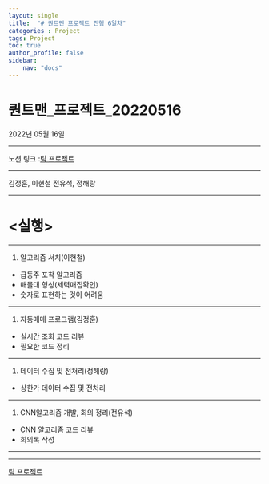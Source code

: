 ```yaml
---
layout: single
title:  "# 퀀트맨 프로젝트 진행 6일차"
categories : Project
tags: Project
toc: true
author_profile: false
sidebar:
    nav: "docs"
---
```

# 퀀트맨_프로젝트_20220516



2022년 05월 16일

---

노션 링크 :[팀 프로젝트](https://www.notion.so/b3df32808d6f46a09da192164699a8ab)

---

김정훈, 이현철 전유석, 정해랑

---
# <실행>

---

1. 알고리즘 서치(이현철)
- 급등주 포착 알고리즘
- 매물대 형성(세력매집확인)
- 숫자로 표현하는 것이 어려움

---

1. 자동매매 프로그램(김정훈)
- 실시간 조회 코드 리뷰
- 필요한 코드 정리

---

1. 데이터 수집 및 전처리(정해랑)
- 상한가 데이터 수집 및 전처리

---

1. CNN알고리즘 개발, 회의 정리(전유석)
- CNN 알고리즘 코드 리뷰
- 회의록 작성

---

---

[팀 프로젝트](https://www.notion.so/b3df32808d6f46a09da192164699a8ab)